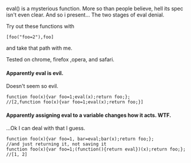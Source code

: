eval() is a mysterious function. More so than people believe, hell its spec isn't even clear. And so i present... The two stages of eval denial.

Try out these functions with
```
[foo("foo=2"),foo]
```
and take that path with me.

Tested on chrome, firefox ,opera, and safari.


#### Apparently eval is evil.
Doesn't seem so evil.

```
function foo(x){var foo=1;eval(x);return foo;};
//[2,function foo(x){var foo=1;eval(x);return foo;}]
```

#### Apparently assigning eval to a variable changes how it acts. WTF.
...Ok I can deal with that I guess.

```
function foo(x){var foo=1, bar=eval;bar(x);return foo;};
//and just returning it, not saving it
function foo(x){var foo=1;(function(){return eval})(x);return foo;};
//[1, 2]
```